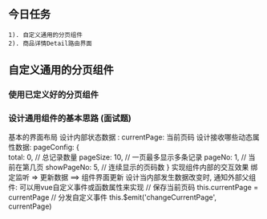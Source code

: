 ## 今日任务
    1). 自定义通用的分页组件
    2). 商品详情Detail路由界面

## 自定义通用的分页组件

### 使用已定义好的分页组件

### 设计通用组件的基本思路  (面试题)
  基本的界面布局
  设计内部状态数据 : 
      currentPage: 当前页码
  设计接收哪些动态属性数据:
      pageConfig: {  
        total: 0, // 总记录数量
        pageSize: 10, // 一页最多显示多条记录
        pageNo: 1, // 当前在第几页
        showPageNo: 5, // 连续显示的页码数
      }
  实现组件内部的交互效果
      绑定监听  => 更新数据 ==> 组件界面更新
  设计当内部发生数据改变时, 通知外部父组件: 可以用vue自定义事件或函数属性来实现
      // 保存当前页码
      this.currentPage = currentPage
      // 分发自定义事件
      this.$emit('changeCurrentPage', currentPage)